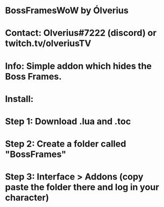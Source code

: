 # BossFramesWoW by Ólverius
# Contact: Olverius#7222 (discord) or twitch.tv/olveriusTV
# Info: Simple addon which hides the Boss Frames.
# Install:
  # Step 1: Download .lua and .toc
  # Step 2: Create a folder called "BossFrames"
  # Step 3: Interface > Addons (copy paste the folder there and log in your character)
